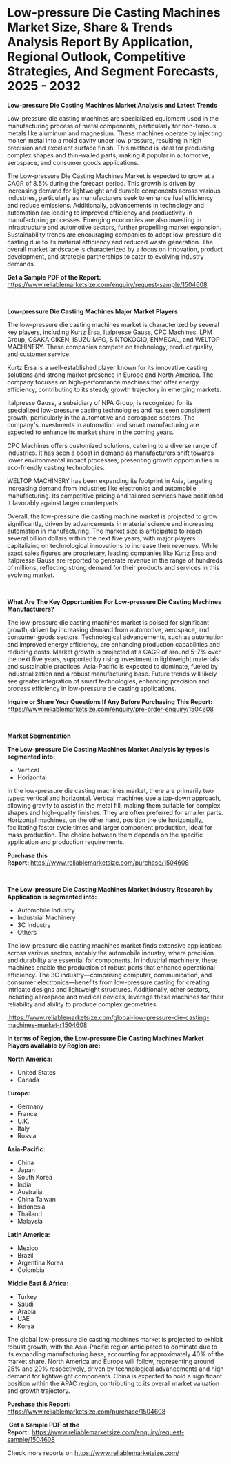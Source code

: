 <p><h1>Low-pressure Die Casting Machines Market Size, Share & Trends Analysis Report By Application, Regional Outlook, Competitive Strategies, And Segment Forecasts, 2025 - 2032</h1></p><p><strong>Low-pressure Die Casting Machines Market Analysis and Latest Trends</strong></p>
<p><p>Low-pressure die casting machines are specialized equipment used in the manufacturing process of metal components, particularly for non-ferrous metals like aluminum and magnesium. These machines operate by injecting molten metal into a mold cavity under low pressure, resulting in high precision and excellent surface finish. This method is ideal for producing complex shapes and thin-walled parts, making it popular in automotive, aerospace, and consumer goods applications.</p><p>The Low-pressure Die Casting Machines Market is expected to grow at a CAGR of 8.5% during the forecast period. This growth is driven by increasing demand for lightweight and durable components across various industries, particularly as manufacturers seek to enhance fuel efficiency and reduce emissions. Additionally, advancements in technology and automation are leading to improved efficiency and productivity in manufacturing processes. Emerging economies are also investing in infrastructure and automotive sectors, further propelling market expansion. Sustainability trends are encouraging companies to adopt low-pressure die casting due to its material efficiency and reduced waste generation. The overall market landscape is characterized by a focus on innovation, product development, and strategic partnerships to cater to evolving industry demands.</p></p>
<p><strong>Get a Sample PDF of the Report:&nbsp;</strong> <a href="https://www.reliablemarketsize.com/enquiry/request-sample/1504608?utm_campaign=2472&utm_medium=2&utm_source=Github&utm_content=ia&utm_term=23032025&utm_id=low-pressure-die-casting-machines">https://www.reliablemarketsize.com/enquiry/request-sample/1504608</a></p>
<p>&nbsp;</p>
<p><strong>Low-pressure Die Casting Machines Major Market Players</strong></p>
<p><p>The low-pressure die casting machines market is characterized by several key players, including Kurtz Ersa, Italpresse Gauss, CPC Machines, LPM Group, OSAKA GIKEN, ISUZU MFG, SINTOKOGIO, ENMECAL, and WELTOP MACHINERY. These companies compete on technology, product quality, and customer service.</p><p>Kurtz Ersa is a well-established player known for its innovative casting solutions and strong market presence in Europe and North America. The company focuses on high-performance machines that offer energy efficiency, contributing to its steady growth trajectory in emerging markets.</p><p>Italpresse Gauss, a subsidiary of NPA Group, is recognized for its specialized low-pressure casting technologies and has seen consistent growth, particularly in the automotive and aerospace sectors. The company's investments in automation and smart manufacturing are expected to enhance its market share in the coming years.</p><p>CPC Machines offers customized solutions, catering to a diverse range of industries. It has seen a boost in demand as manufacturers shift towards lower environmental impact processes, presenting growth opportunities in eco-friendly casting technologies.</p><p>WELTOP MACHINERY has been expanding its footprint in Asia, targeting increasing demand from industries like electronics and automobile manufacturing. Its competitive pricing and tailored services have positioned it favorably against larger counterparts.</p><p>Overall, the low-pressure die casting machine market is projected to grow significantly, driven by advancements in material science and increasing automation in manufacturing. The market size is anticipated to reach several billion dollars within the next five years, with major players capitalizing on technological innovations to increase their revenues. While exact sales figures are proprietary, leading companies like Kurtz Ersa and Italpresse Gauss are reported to generate revenue in the range of hundreds of millions, reflecting strong demand for their products and services in this evolving market.</p></p>
<p>&nbsp;</p>
<p><strong>What Are The Key Opportunities For Low-pressure Die Casting Machines Manufacturers?</strong></p>
<p><p>The low-pressure die casting machines market is poised for significant growth, driven by increasing demand from automotive, aerospace, and consumer goods sectors. Technological advancements, such as automation and improved energy efficiency, are enhancing production capabilities and reducing costs. Market growth is projected at a CAGR of around 5-7% over the next five years, supported by rising investment in lightweight materials and sustainable practices. Asia-Pacific is expected to dominate, fueled by industrialization and a robust manufacturing base. Future trends will likely see greater integration of smart technologies, enhancing precision and process efficiency in low-pressure die casting applications.</p></p>
<p><strong>Inquire or Share Your Questions If Any Before Purchasing This Report:</strong> <a href="https://www.reliablemarketsize.com/enquiry/pre-order-enquiry/1504608?utm_campaign=2472&utm_medium=2&utm_source=Github&utm_content=ia&utm_term=23032025&utm_id=low-pressure-die-casting-machines">https://www.reliablemarketsize.com/enquiry/pre-order-enquiry/1504608</a></p>
<p>&nbsp;</p>
<p><strong>Market Segmentation</strong></p>
<p><strong>The Low-pressure Die Casting Machines Market Analysis by types is segmented into:</strong></p>
<p><ul><li>Vertical</li><li>Horizontal</li></ul></p>
<p><p>In the low-pressure die casting machines market, there are primarily two types: vertical and horizontal. Vertical machines use a top-down approach, allowing gravity to assist in the metal fill, making them suitable for complex shapes and high-quality finishes. They are often preferred for smaller parts. Horizontal machines, on the other hand, position the die horizontally, facilitating faster cycle times and larger component production, ideal for mass production. The choice between them depends on the specific application and production requirements.</p></p>
<p><strong>Purchase this Report:&nbsp;</strong><a href="https://www.reliablemarketsize.com/purchase/1504608?utm_campaign=2472&utm_medium=2&utm_source=Github&utm_content=ia&utm_term=23032025&utm_id=low-pressure-die-casting-machines">https://www.reliablemarketsize.com/purchase/1504608</a></p>
<p>&nbsp;</p>
<p><strong>The Low-pressure Die Casting Machines Market Industry Research by Application is segmented into:</strong></p>
<p><ul><li>Automobile Industry</li><li>Industrial Machinery</li><li>3C Industry</li><li>Others</li></ul></p>
<p><p>The low-pressure die casting machines market finds extensive applications across various sectors, notably the automobile industry, where precision and durability are essential for components. In industrial machinery, these machines enable the production of robust parts that enhance operational efficiency. The 3C industry—comprising computer, communication, and consumer electronics—benefits from low-pressure casting for creating intricate designs and lightweight structures. Additionally, other sectors, including aerospace and medical devices, leverage these machines for their reliability and ability to produce complex geometries.</p></p>
<p><a href="https://www.reliablemarketsize.com/global-low-pressure-die-casting-machines-market-r1504608?utm_campaign=2472&utm_medium=2&utm_source=Github&utm_content=ia&utm_term=23032025&utm_id=low-pressure-die-casting-machines">&nbsp;https://www.reliablemarketsize.com/global-low-pressure-die-casting-machines-market-r1504608</a></p>
<p><strong>In terms of Region, the Low-pressure Die Casting Machines Market Players available by Region are:</strong></p>
<p>
    <p> <strong> North America: </strong>
        <ul>
            <li>United States</li>
            <li>Canada</li>
        </ul>
        </p> 
    <p> <strong> Europe: </strong>
        <ul>
            <li>Germany</li>
            <li>France</li>
            <li>U.K.</li>
            <li>Italy</li>
            <li>Russia</li>
        </ul>
        </p> 
    <p> <strong> Asia-Pacific: </strong>
        <ul>
            <li>China</li>
            <li>Japan</li>
            <li>South Korea</li>
            <li>India</li>
            <li>Australia</li>
            <li>China Taiwan</li>
            <li>Indonesia</li>
            <li>Thailand</li>
            <li>Malaysia</li>
        </ul>
        </p> 
    <p> <strong> Latin America: </strong>
        <ul>
            <li>Mexico</li>
            <li>Brazil</li>
            <li>Argentina Korea</li>
            <li>Colombia</li>
        </ul>
        </p> 
    <p> <strong> Middle East & Africa: </strong>
        <ul>
            <li>Turkey</li>
            <li>Saudi</li>
            <li>Arabia</li>
            <li>UAE</li>
            <li>Korea</li>
        </ul>
    </p>
    </p>
<p><p>The global low-pressure die casting machines market is projected to exhibit robust growth, with the Asia-Pacific region anticipated to dominate due to its expanding manufacturing base, accounting for approximately 40% of the market share. North America and Europe will follow, representing around 25% and 20% respectively, driven by technological advancements and high demand for lightweight components. China is expected to hold a significant position within the APAC region, contributing to its overall market valuation and growth trajectory.</p></p>
<p><strong>Purchase this Report: </strong><a href="https://www.reliablemarketsize.com/purchase/1504608?utm_campaign=2472&utm_medium=2&utm_source=Github&utm_content=ia&utm_term=23032025&utm_id=low-pressure-die-casting-machines">https://www.reliablemarketsize.com/purchase/1504608</a></p>
<p>&nbsp;<strong>Get a Sample PDF of the Report:&nbsp;&nbsp;</strong><a href="https://www.reliablemarketsize.com/enquiry/request-sample/1504608?utm_campaign=2472&utm_medium=2&utm_source=Github&utm_content=ia&utm_term=23032025&utm_id=low-pressure-die-casting-machines">https://www.reliablemarketsize.com/enquiry/request-sample/1504608</a></p>
<p><strong></strong></p>
<p>Check more reports on <a href="https://www.reliablemarketsize.com/?utm_campaign=2472&utm_medium=2&utm_source=Github&utm_content=ia&utm_term=23032025&utm_id=low-pressure-die-casting-machines">https://www.reliablemarketsize.com/</a></p>